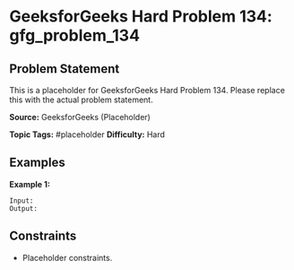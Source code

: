 # GeeksforGeeks Hard Problem 134: gfg_problem_134

## Problem Statement

This is a placeholder for GeeksforGeeks Hard Problem 134.
Please replace this with the actual problem statement.

**Source:** GeeksforGeeks (Placeholder)

**Topic Tags:** #placeholder
**Difficulty:** Hard

## Examples

**Example 1:**

```
Input:
Output:
```

## Constraints

- Placeholder constraints.

